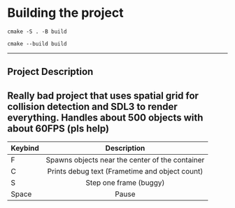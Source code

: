 # Building the project

```
cmake -S . -B build
```
```
cmake --build build
```
---
## Project Description
Really bad project that uses spatial grid for collision detection and SDL3 to render everything.
Handles about 500 objects with about 60FPS (pls help)
---
| Keybind   | Description       |
| ------------- |:-------------:| 
| F     | Spawns objects near the center of the container  | 
| C     | Prints debug text (Frametime and object count)   | 
| S     | Step one frame (buggy)                           |  
| Space | Pause                                            |  
